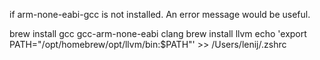 if arm-none-eabi-gcc is not installed. An error message would be useful.

brew install gcc gcc-arm-none-eabi clang
brew install llvm
echo 'export PATH="/opt/homebrew/opt/llvm/bin:$PATH"' >> /Users/lenij/.zshrc
